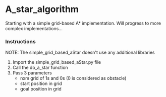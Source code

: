# A_star_algorithm
Starting with a simple grid-based A* implementation. Will progress to more complex implementations...

### Instructions
NOTE: The simple_grid_based_aStar doesn't use any additional libraries
1. Import the simple_grid_based_aStar.py file
2. Call the do_a_star function
3. Pass 3 parameters
   - nxm grid of 1s and 0s
   (0 is considered as obstacle)
   - start position in grid
   - goal position in grid
